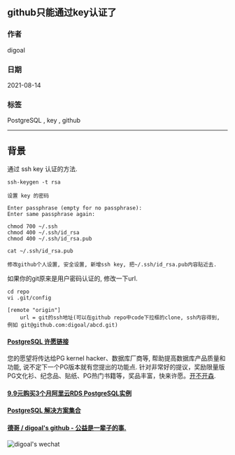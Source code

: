 ## github只能通过key认证了  
    
### 作者    
digoal    
    
### 日期    
2021-08-14     
    
### 标签    
PostgreSQL , key , github       
    
----    
    
## 背景    
通过 ssh key 认证的方法.  
  
```  
ssh-keygen -t rsa  
  
设置 key 的密码  
  
Enter passphrase (empty for no passphrase):   
Enter same passphrase again:   
```  
  
  
```  
chmod 700 ~/.ssh  
chmod 400 ~/.ssh/id_rsa  
chmod 400 ~/.ssh/id_rsa.pub  
```  
  
```  
cat ~/.ssh/id_rsa.pub  
  
修改github个人设置, 安全设置, 新增ssh key, 把~/.ssh/id_rsa.pub内容贴近去.   
```  
  
如果你的git原来是用户密码认证的, 修改一下url.  
  
```  
cd repo  
vi .git/config  
  
[remote "origin"]  
	url = git的ssh地址(可以在github repo中code下拉框的clone, ssh内容得到,  例如 git@github.com:digoal/abcd.git)    
```  
  
  
  
#### [PostgreSQL 许愿链接](https://github.com/digoal/blog/issues/76 "269ac3d1c492e938c0191101c7238216")
您的愿望将传达给PG kernel hacker、数据库厂商等, 帮助提高数据库产品质量和功能, 说不定下一个PG版本就有您提出的功能点. 针对非常好的提议，奖励限量版PG文化衫、纪念品、贴纸、PG热门书籍等，奖品丰富，快来许愿。[开不开森](https://github.com/digoal/blog/issues/76 "269ac3d1c492e938c0191101c7238216").  
  
  
#### [9.9元购买3个月阿里云RDS PostgreSQL实例](https://www.aliyun.com/database/postgresqlactivity "57258f76c37864c6e6d23383d05714ea")
  
  
#### [PostgreSQL 解决方案集合](https://yq.aliyun.com/topic/118 "40cff096e9ed7122c512b35d8561d9c8")
  
  
#### [德哥 / digoal's github - 公益是一辈子的事.](https://github.com/digoal/blog/blob/master/README.md "22709685feb7cab07d30f30387f0a9ae")
  
  
![digoal's wechat](../pic/digoal_weixin.jpg "f7ad92eeba24523fd47a6e1a0e691b59")
  
